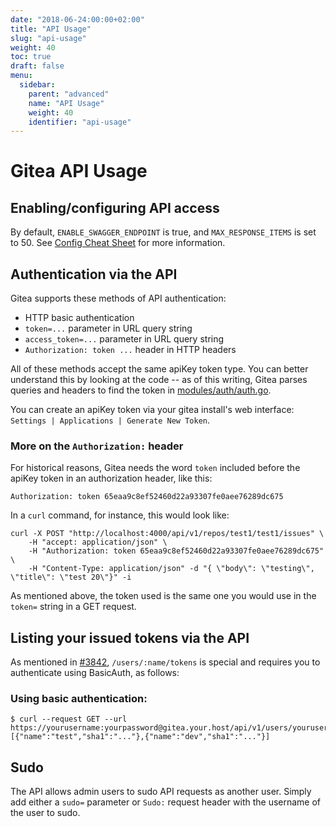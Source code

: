 ```yaml
---
date: "2018-06-24:00:00+02:00"
title: "API Usage"
slug: "api-usage"
weight: 40
toc: true
draft: false
menu:
  sidebar:
    parent: "advanced"
    name: "API Usage"
    weight: 40
    identifier: "api-usage"
---
```


# Gitea API Usage

## Enabling/configuring API access

By default, `ENABLE_SWAGGER_ENDPOINT` is true, and
`MAX_RESPONSE_ITEMS` is set to 50.  See [Config Cheat
Sheet](https://docs.gitea.io/en-us/config-cheat-sheet/) for more
information.

## Authentication via the API

Gitea supports these methods of API authentication:

- HTTP basic authentication
- `token=...` parameter in URL query string
- `access_token=...` parameter in URL query string
- `Authorization: token ...` header in HTTP headers

All of these methods accept the same apiKey token type.  You can
better understand this by looking at the code -- as of this writing,
Gitea parses queries and headers to find the token in
[modules/auth/auth.go](https://github.com/go-gitea/gitea/blob/6efdcaed86565c91a3dc77631372a9cc45a58e89/modules/auth/auth.go#L47).

You can create an apiKey token via your gitea install's web interface:
`Settings | Applications | Generate New Token`.

### More on the `Authorization:` header

For historical reasons, Gitea needs the word `token` included before
the apiKey token in an authorization header, like this:

```
Authorization: token 65eaa9c8ef52460d22a93307fe0aee76289dc675
```

In a `curl` command, for instance, this would look like:

```
curl -X POST "http://localhost:4000/api/v1/repos/test1/test1/issues" \
    -H "accept: application/json" \
    -H "Authorization: token 65eaa9c8ef52460d22a93307fe0aee76289dc675" \
    -H "Content-Type: application/json" -d "{ \"body\": \"testing\", \"title\": \"test 20\"}" -i
```

As mentioned above, the token used is the same one you would use in
the `token=` string in a GET request.

## Listing your issued tokens via the API

As mentioned in
[#3842](https://github.com/go-gitea/gitea/issues/3842#issuecomment-397743346),
`/users/:name/tokens` is special and requires you to authenticate
using BasicAuth, as follows:

### Using basic authentication:

```
$ curl --request GET --url https://yourusername:yourpassword@gitea.your.host/api/v1/users/yourusername/tokens
[{"name":"test","sha1":"..."},{"name":"dev","sha1":"..."}]
```

## Sudo

The API allows admin users to sudo API requests as another user. Simply add either a `sudo=` parameter or `Sudo:` request header with the username of the user to sudo.
